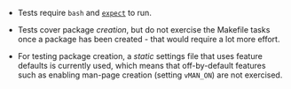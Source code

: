 
* Tests require `bash` and [`expect`](http://expect.sourceforge.net/) to run.

* Tests cover package *creation*, but do not exercise the Makefile tasks
  once a package has been created - that would require a lot more effort.

* For testing package creation, a *static* settings file that uses feature
  defaults is currently used, which means that off-by-default features such as
  enabling man-page creation (setting `vMAN_ON`) are not exercised.
